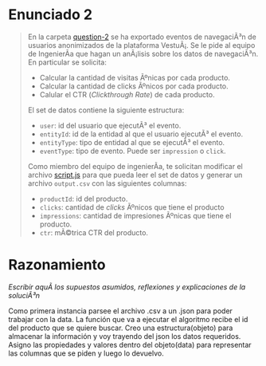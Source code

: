 # Enunciado 2

> En la carpeta [question-2](https://bitbucket.org/vestua-com/questions/src/main/question-2/) se ha exportado eventos de navegaciÃ³n de usuarios anonimizados de la plataforma VestuÃ¡. Se le pide al equipo de IngenierÃ­a que hagan un anÃ¡lisis sobre los datos de navegaciÃ³n. En particular se solicita:
>
> - Calcular la cantidad de visitas Ãºnicas por cada producto.
> - Calcular la cantidad de clicks Ãºnicos por cada producto.
> - Calular el CTR (*Clickthrough Rate*) de cada producto.
> 
> El set de datos contiene la siguiente estructura:
> 
> - `user`: id del usuario que ejecutÃ³ el evento.
> - `entityId`: id de la entidad al que el usuario ejecutÃ³ el evento.
> - `entityType`: tipo de entidad al que se ejecutÃ³ el evento.
> - `eventType`: tipo de evento. Puede ser `impression` o `click`.
> 
> Como miembro del equipo de ingenierÃ­a, te solicitan modificar el archivo [script.js](https://bitbucket.org/vestua-com/questions/src/main/question-2/script.js) para que pueda leer el set de datos y generar un archivo `output.csv` con las siguientes columnas:
> 
> - `productId`: id del producto.
> - `clicks`: cantidad de *clicks* Ãºnicos que tiene el producto
> - `impressions`: cantidad de impresiones Ãºnicas que tiene el producto.
> - `ctr`: mÃ©trica CTR del producto.

# Razonamiento

_Escribir aquÃ­ los supuestos asumidos, reflexiones y explicaciones de la soluciÃ³n_

Como primera instancia parsee el archivo .csv a un .json para poder trabajar con la data.
La función que va a ejecutar el algoritmo recibe el id del producto que se quiere buscar. Creo una estructura(objeto) para almacenar la información y voy trayendo del json los datos requeridos.
Asigno las propiedades y valores dentro del objeto(data) para representar las columnas que se piden y luego lo devuelvo.